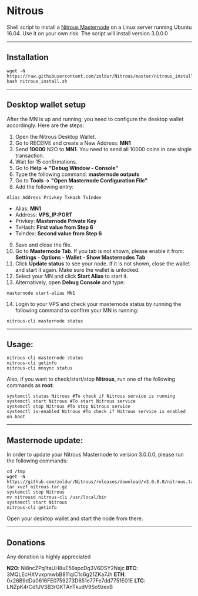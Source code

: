 # Nitrous
Shell script to install a [Nitrous Masternode](https://) on a Linux server running Ubuntu 16.04. Use it on your own risk.
The script will install version 3.0.0.0
***

## Installation
```
wget -N https://raw.githubusercontent.com/zoldur/Nitrous/master/nitrous_install.sh
bash nitrous_install.sh
```
***

## Desktop wallet setup

After the MN is up and running, you need to configure the desktop wallet accordingly. Here are the steps:
1. Open the Nitrous Desktop Wallet.
2. Go to RECEIVE and create a New Address: **MN1**
3. Send **10000** N2O to **MN1**. You need to send all 10000 coins in one single transaction.
4. Wait for 15 confirmations.
5. Go to **Help -> "Debug Window - Console"**
6. Type the following command: **masternode outputs**
7. Go to  **Tools -> "Open Masternode Configuration File"**
8. Add the following entry:
```
Alias Address Privkey TxHash TxIndex
```
* Alias: **MN1**
* Address: **VPS_IP:PORT**
* Privkey: **Masternode Private Key**
* TxHash: **First value from Step 6**
* TxIndex:  **Second value from Step 6**
9. Save and close the file.
10. Go to **Masternode Tab**. If you tab is not shown, please enable it from: **Settings - Options - Wallet - Show Masternodes Tab**
11. Click **Update status** to see your node. If it is not shown, close the wallet and start it again. Make sure the wallet is unlocked.
12. Select your MN and click **Start Alias** to start it.
13. Alternatively, open **Debug Console** and type:
```
masternode start-alias MN1
```
14. Login to your VPS and check your masternode status by running the following command to confirm your MN is running:
```
nitrous-cli masternode status
```
***

## Usage:
```
nitrous-cli masternode status
nitrous-cli getinfo
nitrous-cli mnsync status
```
Also, if you want to check/start/stop **Nitrous**, run one of the following commands as **root**:

```
systemctl status Nitrous #To check if Nitrous service is running
systemctl start Nitrous #To start Nitrous service
systemctl stop Nitrous #To stop Nitrous service
systemctl is-enabled Nitrous #To check if Nitrous service is enabled on boot
```
***

## Masternode update:
In order to update your Nitrous Masternode to version 3.0.0.0, please run the following commands:
```
cd /tmp
wget -N https://github.com/zoldur/Nitrous/releases/download/v3.0.0.0/nitrous.tar.gz
tar xvzf nitrous.tar.gz
systemctl stop Nitrous
mv nitrousd nitrous-cli /usr/local/bin
systemctl start Nitrous
nitrous-cli getinfo
```
Open your desktop wallet and start the node from there.
***

## Donations

Any donation is highly appreciated

**N2O**: Ni8ncZPq1taUH8uE56spcDq3V6DSY2Nsjc
**BTC**: 3MQLEcHXVvxpmwbB811qiC1c6g21ZKa7Jh
**ETH**: 0x26B9dDa0616FE0759273D651e77Fe7dd7751E01E
**LTC**: LNZpK4rCd1JVSB3rGKTAnTkudV9So9zexB
